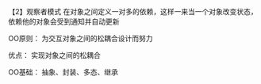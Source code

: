 【2】观察者模式
在对象之间定义一对多的依赖，这样一来当一个对象改变状态，依赖他的对象会受到通知并自动更新

OO原则：
为交互对象之间的松耦合设计而努力

优点：
实现对象之间的松耦合

OO基础：
抽象、封装、多态、继承
